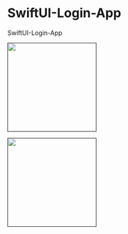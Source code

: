 # SwiftUI-Login-App
 SwiftUI-Login-App



 <p align="center">

 
<a href = ""><img src="https://github.com/mahmut-salih-cicek/SwiftUI-Parallax/blob/main/SwiftUI-Parallax/RPReplay_Final1653491381.gif?raw=true" width="200px"></a>
 
<a href = ""><img src="https://github.com/mahmut-salih-cicek/Swift-UI-Login-App/blob/main/ss/Screen%20Shot%202022-05-09%20at%2023.19.49.png?raw=true" width="200px"></a>


</p>
